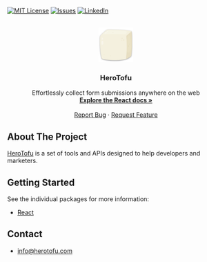 [![MIT License][license-shield]][license-url]
[![Issues][issues-shield]][issues-url]
[![LinkedIn][linkedin-shield]][linkedin-url]

<br />
<div align="center">
  <a href="https://github.com/herotofu/herotofu">
    <img src="images/logo.png" alt="Logo" width="80" height="80">
  </a>

<h3 align="center">HeroTofu</h3>

  <p align="center">
    Effortlessly collect form submissions anywhere on the web
    <br />
    <a href="https://github.com/herotofu/herotofu/blob/main/packages/react"><strong>Explore the React docs »</strong></a>
    <br />
    <br />
    <a href="https://github.com/herotofu/herotofu/issues/new?labels=bug&template=bug-report---.md">Report Bug</a>
    ·
    <a href="https://github.com/herotofu/herotofu/issues/new?labels=enhancement&template=feature-request---.md">Request Feature</a>
  </p>
</div>

## About The Project

[HeroTofu] is a set of tools and APIs designed to help developers and marketers.

## Getting Started

See the individual packages for more information:

- [React](https://github.com/herotofu/herotofu/blob/main/packages/react)

## Contact

- info@herotofu.com

[issues-shield]: https://img.shields.io/github/issues/herotofu/herotofu.svg?style=for-the-badge
[issues-url]: https://github.com/herotofu/herotofu/issues
[license-shield]: https://img.shields.io/github/license/herotofu/herotofu.svg?style=for-the-badge
[license-url]: https://github.com/herotofu/herotofu/blob/main/LICENSE
[linkedin-shield]: https://img.shields.io/badge/-LinkedIn-black.svg?style=for-the-badge&logo=linkedin&colorB=555
[linkedin-url]: https://linkedin.com/in/arminaszukauskas
[product-screenshot]: images/screenshot.png
[HeroTofu]: https://herotofu.com
